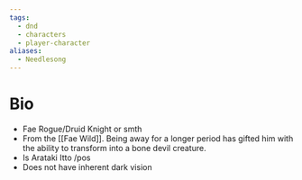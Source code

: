 ```yaml
---
tags:
  - dnd
  - characters
  - player-character
aliases:
  - Needlesong
---
```

# Bio
- Fae Rogue/Druid Knight or smth
- From the [[Fae Wild]]. Being away for a longer period has gifted him with the ability to transform into a bone devil creature.
- Is Arataki Itto /pos
- Does not have inherent dark vision